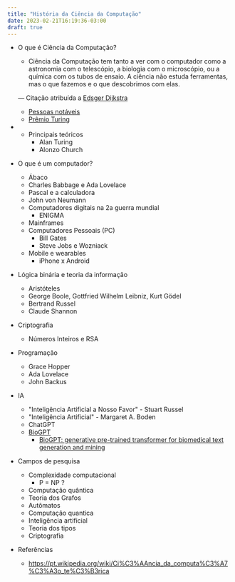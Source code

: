 ```yaml
---
title: "História da Ciência da Computação"
date: 2023-02-21T16:19:36-03:00
draft: true
---
```


- O que é Ciência da Computação?

  - Ciência da Computação tem tanto a ver com o computador como a astronomia com o telescópio, a biologia com o microscópio, ou a química com os tubos de ensaio. A ciência não estuda ferramentas, mas o que fazemos e o que descobrimos com elas.

  — Citação atribuída a [Edsger Dijkstra](https://pt.wikipedia.org/wiki/Edsger_Dijkstra)

  - [Pessoas notáveis](https://pt.wikipedia.org/wiki/Ci%C3%AAncia_da_computa%C3%A7%C3%A3o#Pessoas_not%C3%A1veis)
  - [Prêmio Turing](https://pt.wikipedia.org/wiki/Pr%C3%AAmio_Turing)

- - Principais teóricos
    - Alan Turing
    - Alonzo Church

- O que é um computador?

  - Ábaco
  - Charles Babbage e Ada Lovelace
  - Pascal e a calculadora
  - John von Neumann
  - Computadores digitais na 2a guerra mundial
    - ENIGMA
  - Mainframes
  - Computadores Pessoais (PC)
    - Bill Gates
    - Steve Jobs e Wozniack
  - Mobile e wearables
    - iPhone x Android

- Lógica binária e teoria da informação

  - Aristóteles
  - George Boole, Gottfried Wilhelm Leibniz, Kurt Gödel
  - Bertrand Russel
  - Claude Shannon

- Criptografia

  - Números Inteiros e RSA

- Programação

  - Grace Hopper
  - Ada Lovelace
  - John Backus

- IA

  - "Inteligência Artificial a Nosso Favor" - Stuart Russel
  - "Inteligência Artificial" - Margaret A. Boden
  - ChatGPT
  - [BioGPT](https://github.com/microsoft/BioGPT) 
    - [BioGPT: generative pre-trained transformer for biomedical text generation and mining](https://academic.oup.com/bib/article-abstract/23/6/bbac409/6713511?login=false) 

- Campos de pesquisa

  - Complexidade computacional
    - P = NP ?
  - Computação quântica
  - Teoria dos Grafos
  - Autômatos
  - Computação quantica
  - Inteligência artificial
  - Teoria dos tipos
  - Criptografia

- Referências

  - https://pt.wikipedia.org/wiki/Ci%C3%AAncia_da_computa%C3%A7%C3%A3o_te%C3%B3rica